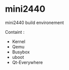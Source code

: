 # mini2440
mini2440 build environement

Containt :
* Kernel
* Qemu
* Busybox
* uboot
* Qt-Everywhere

